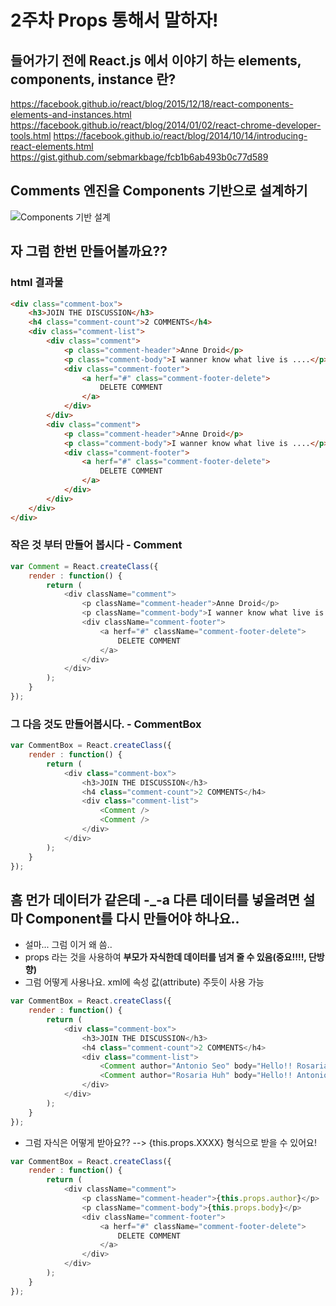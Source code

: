 # 2주차 Props 통해서 말하자!

## 들어가기 전에 React.js 에서 이야기 하는 elements, components, instance 란?
https://facebook.github.io/react/blog/2015/12/18/react-components-elements-and-instances.html
https://facebook.github.io/react/blog/2014/01/02/react-chrome-developer-tools.html
https://facebook.github.io/react/blog/2014/10/14/introducing-react-elements.html
https://gist.github.com/sebmarkbage/fcb1b6ab493b0c77d589

## Comments 엔진을 Components 기반으로 설계하기
![Components 기반 설계](https://raw.githubusercontent.com/sdw1211/studyReact/master/week%202/CommentBox_Image.PNG)
## 자 그럼 한번 만들어볼까요??
### html 결과물
```html
<div class="comment-box">
	<h3>JOIN THE DISCUSSION</h3>
    <h4 class="comment-count">2 COMMENTS</h4>
    <div class="comment-list">
    	<div class="comment">
        	<p class="comment-header">Anne Droid</p>
            <p class="comment-body">I wanner know what live is ....</p>
            <div class="comment-footer">
            	<a herf="#" class="comment-footer-delete">
                	DELETE COMMENT
                </a>
            </div>
        </div>
    	<div class="comment">
        	<p class="comment-header">Anne Droid</p>
            <p class="comment-body">I wanner know what live is ....</p>
            <div class="comment-footer">
            	<a herf="#" class="comment-footer-delete">
                	DELETE COMMENT
                </a>
            </div>
        </div>
    </div>
</div>
```
### 작은 것 부터 만들어 봅시다 - Comment
```javascript
var Comment = React.createClass({
	render : function() {
    	return (
            <div className="comment">
                <p className="comment-header">Anne Droid</p>
                <p className="comment-body">I wanner know what live is ....</p>
                <div className="comment-footer">
                    <a herf="#" className="comment-footer-delete">
                        DELETE COMMENT
                    </a>
                </div>
            </div>
        );
    }
});
```
### 그 다음 것도 만들어봅시다. - CommentBox
```javascript
var CommentBox = React.createClass({
	render : function() {
    	return (
            <div class="comment-box">
                <h3>JOIN THE DISCUSSION</h3>
                <h4 class="comment-count">2 COMMENTS</h4>
                <div class="comment-list">
                	<Comment />
                    <Comment />
                </div>
            </div>
        );
    }
});
```
## 흠 먼가 데이터가 같은데 -_-a 다른 데이터를 넣을려면 설마 Component를 다시 만들어야 하나요..
* 설마... 그럼 이거 왜 씀..
* props 라는 것을 사용하여 **부모가 자식한데 데이터를 넘겨 줄 수 있음(중요!!!!, 단방향)**
* 그럼 어떻게 사용나요. xml에 속성 값(attribute) 주듯이 사용 가능
```javascript
var CommentBox = React.createClass({
	render : function() {
    	return (
            <div class="comment-box">
                <h3>JOIN THE DISCUSSION</h3>
                <h4 class="comment-count">2 COMMENTS</h4>
                <div class="comment-list">
                	<Comment author="Antonio Seo" body="Hello!! Rosaria"/>
                    <Comment author="Rosaria Huh" body="Hello!! Antonio"/>
                </div>
            </div>
        );
    }
});
```
* 그럼 자식은 어떻게 받아요?? --> {this.props.XXXX} 형식으로 받을 수 있어요!
```javascript
var CommentBox = React.createClass({
	render : function() {
    	return (
            <div className="comment">
                <p className="comment-header">{this.props.author}</p>
                <p className="comment-body">{this.props.body}</p>
                <div className="comment-footer">
                    <a herf="#" className="comment-footer-delete">
                        DELETE COMMENT
                    </a>
                </div>
            </div>
        );
    }
});
```


